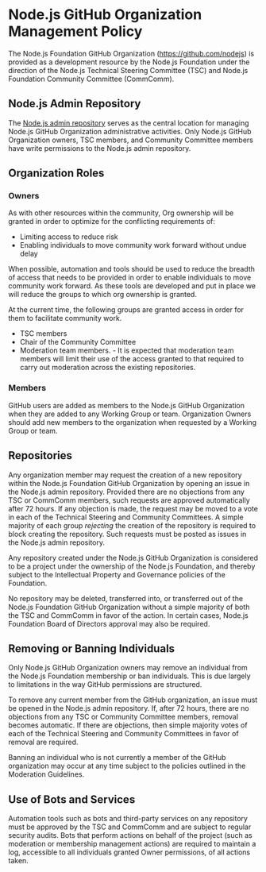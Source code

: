 # Node.js GitHub Organization Management Policy

The Node.js Foundation GitHub Organization (https://github.com/nodejs) is
provided as a development resource by the Node.js Foundation under the direction
of the Node.js Technical Steering Committee (TSC) and Node.js Foundation
Community Committee (CommComm).

## Node.js Admin Repository

The [Node.js admin repository](https://github.com/nodejs/admin) serves as the
central location for managing Node.js GitHub Organization administrative
activities. Only Node.js GitHub Organization owners, TSC members, and Community
Committee members have write permissions to the Node.js admin repository.

## Organization Roles

### Owners

As with other resources within the community, Org ownership will be
granted in order to optimize for the conflicting requirements of:

* Limiting access to reduce risk
* Enabling individuals to move community work forward without undue delay

When possible, automation and tools should be used to reduce the breadth of
access that needs to be provided in order to enable individuals to move
community work forward.  As these tools are developed and put in place we will
reduce the groups to which org ownership is granted.

At the current time, the following groups are granted access in order for them
to facilitate community work.

* TSC members
* Chair of the Community Committee
* Moderation team members. - It is expected that moderation team members
will limit their use of the access granted to that required to carry out
moderation across the existing repositories.

### Members

GitHub users are added as members to the Node.js GitHub Organization when they
are added to any Working Group or team. Organization Owners should add new
members to the organization when requested by a Working Group or team.

## Repositories

Any organization member may request the creation of a new repository within the
Node.js Foundation GitHub Organization by opening an issue in the Node.js admin
repository. Provided there are no objections from any TSC or CommComm members,
such requests are approved automatically after 72 hours. If any objection is
made, the request may be moved to a vote in each of the Technical Steering and
Community Committees.  A simple majority of each group *rejecting* the creation
of the repository is required to block creating the repository. Such requests
must be posted as issues in the Node.js admin repository.

Any repository created under the Node.js GitHub Organization is considered to be
a project under the ownership of the Node.js Foundation, and thereby subject
to the Intellectual Property and Governance policies of the Foundation.

No repository may be deleted, transferred into, or transferred out of the
Node.js Foundation GitHub Organization without a simple majority of both the
TSC and CommComm in favor of the action. In certain cases, Node.js Foundation
Board of Directors approval may also be required.

## Removing or Banning Individuals

Only Node.js GitHub Organization owners may remove an individual from the
Node.js Foundation membership or ban individuals. This is due largely to
limitations in the way GitHub permissions are structured.

To remove any current member from the GitHub organization, an issue must be
opened in the Node.js admin repository. If, after 72 hours, there are no
objections from any TSC or Community Committee members, removal becomes
automatic. If there are objections, then simple majority votes of each of the
Technical Steering and Community Committees in favor of removal are required.

Banning an individual who is not currently a member of the GitHub organization
may occur at any time subject to the policies outlined in the Moderation
Guidelines.

## Use of Bots and Services

Automation tools such as bots and third-party services on any repository must
be approved by the TSC and CommComm and are subject to regular security audits.
Bots that perform actions on behalf of the project (such as moderation or membership
management actions) are required to maintain a log, accessible to all individuals
granted Owner permissions, of all actions taken.

